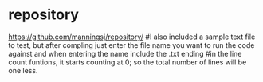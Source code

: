 # repository

https://github.com/manningsj/repository/
#I also included a sample text file to test, but after compling just enter the file name you want to run the code against and when entering the name include the .txt ending
#in the line count funtions, it starts counting at 0; so the total number of lines will be one less. 
